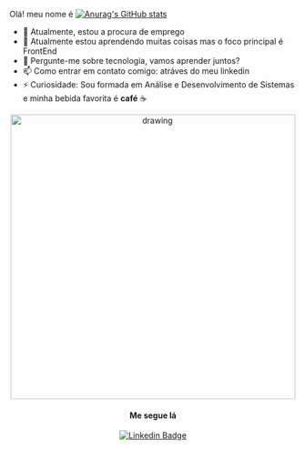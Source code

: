 Olá! meu nome é [![Anurag's GitHub stats](https://github-readme-stats.vercel.app/api?username=Vanessasz)](https://github.com/anuraghazra/github-readme-stats)

- 🔭 Atualmente, estou a procura de emprego
- 🌱 Atualmente estou aprendendo muitas coisas mas o foco principal é FrontEnd
- 💬 Pergunte-me sobre tecnologia, vamos aprender juntos? 
- 📫 Como entrar em contato comigo: atráves do meu linkedin
- ⚡ Curiosidade: Sou formada em Análise e Desenvolvimento de Sistemas e minha bebida favorita é **café** ☕️ 

<center><img src="https://img.devrant.com/devrant/rant/r_1883915_x59qk.jpg" alt="drawing" width="500" />

#### Me segue lá 

[![Linkedin Badge](https://img.shields.io/badge/-Vanessa%20Helena-dfbfbdcc?style=flat-square&logo=Linkedin&logoColor=white&link=https://www.linkedin.com/in/vanessa-helena-951aa9a6/)](https://www.linkedin.com/in/vanessa-helena-951aa9a6/) 

